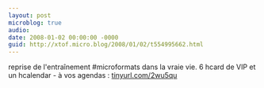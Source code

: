```yaml
---
layout: post
microblog: true
audio: 
date: 2008-01-02 00:00:00 -0000
guid: http://xtof.micro.blog/2008/01/02/t554995662.html
---
```

reprise de l'entraînement #microformats dans la vraie vie. 6 hcard de VIP et un hcalendar - à vos agendas : [tinyurl.com/2wu5qu](http://tinyurl.com/2wu5qu)
